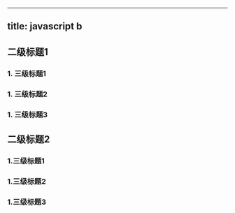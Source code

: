 ---
title: javascript b
----

## 二级标题1

### 1. 三级标题1
### 1. 三级标题2
### 1. 三级标题3

## 二级标题2

### 1.三级标题1
### 1.三级标题2
### 1.三级标题3